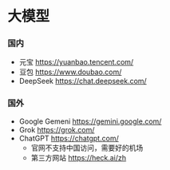 # 大模型

### 国内

 * 元宝 https://yuanbao.tencent.com/
 * 豆包 https://www.doubao.com/
 * DeepSeek https://chat.deepseek.com/
	
### 国外

 * Google Gemeni  https://gemini.google.com/
 * Grok https://grok.com/
 * ChatGPT https://chatgpt.com/
   - 官网不支持中国访问，需要好的机场
   - 第三方网站 https://heck.ai/zh   